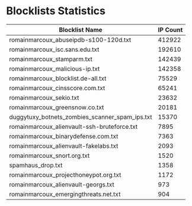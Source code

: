 # Blocklists Statistics
| Blocklist Name | IP Count |
|----|----|
| romainmarcoux_abuseipdb-s100-120d.txt | 412922 |
| romainmarcoux_isc.sans.edu.txt | 192610 |
| romainmarcoux_stamparm.txt | 142439 |
| romainmarcoux_malicious-ip.txt | 142358 |
| romainmarcoux_blocklist.de-all.txt | 75529 |
| romainmarcoux_cinsscore.com.txt | 65241 |
| romainmarcoux_sekio.txt | 23632 |
| romainmarcoux_greensnow.co.txt | 20181 |
| duggytuxy_botnets_zombies_scanner_spam_ips.txt | 15370 |
| romainmarcoux_alienvault-ssh-bruteforce.txt | 7895 |
| romainmarcoux_binarydefense.com.txt | 7363 |
| romainmarcoux_alienvault-fakelabs.txt | 2093 |
| romainmarcoux_snort.org.txt | 1520 |
| spamhaus_drop.txt | 1358 |
| romainmarcoux_projecthoneypot.org.txt | 1172 |
| romainmarcoux_alienvault-georgs.txt | 973 |
| romainmarcoux_emergingthreats.net.txt | 904 |
